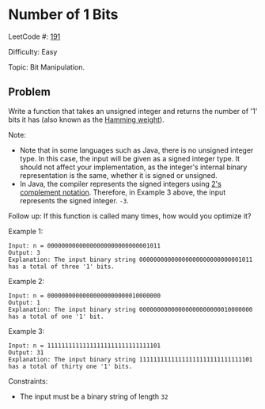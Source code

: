 # Number of 1 Bits

LeetCode #: [191](https://leetcode.com/problems/number-of-1-bits/)

Difficulty: Easy

Topic: Bit Manipulation.

## Problem

Write a function that takes an unsigned integer and returns the number of '1' bits it has (also known as the [Hamming weight](http://en.wikipedia.org/wiki/Hamming_weight)).

Note:

- Note that in some languages such as Java, there is no unsigned integer type. In this case, the input will be given as a signed integer type. It should not affect your implementation, as the integer's internal binary representation is the same, whether it is signed or unsigned.
- In Java, the compiler represents the signed integers using [2's complement notation](https://en.wikipedia.org/wiki/Two%27s_complement). Therefore, in Example 3 above, the input represents the signed integer. `-3`.

Follow up: If this function is called many times, how would you optimize it?

Example 1:

```text
Input: n = 00000000000000000000000000001011
Output: 3
Explanation: The input binary string 00000000000000000000000000001011 has a total of three '1' bits.
```

Example 2:

```text
Input: n = 00000000000000000000000010000000
Output: 1
Explanation: The input binary string 00000000000000000000000010000000 has a total of one '1' bit.
```

Example 3:

```text
Input: n = 11111111111111111111111111111101
Output: 31
Explanation: The input binary string 11111111111111111111111111111101 has a total of thirty one '1' bits.
```

Constraints:

- The input must be a binary string of length `32`
